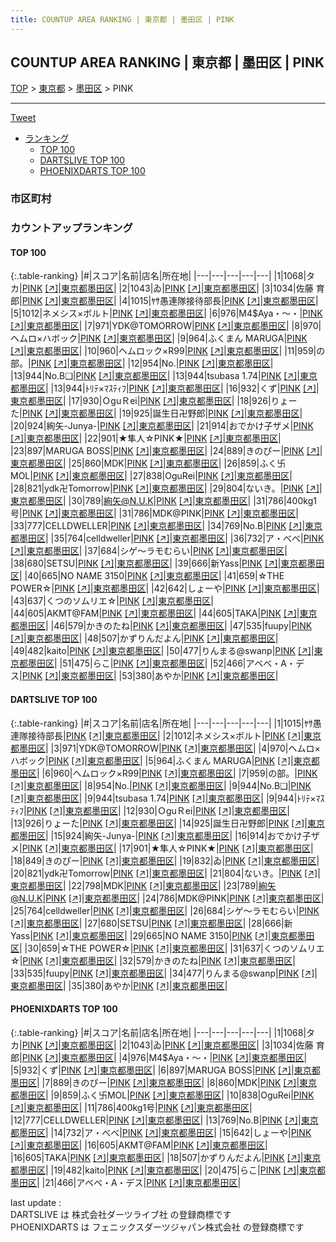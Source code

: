 ```yaml
---
title: COUNTUP AREA RANKING | 東京都 | 墨田区 | PINK
---
```

## COUNTUP AREA RANKING | 東京都 | 墨田区 | PINK

[TOP](/darts/rank/) > [東京都](/darts/rank/東京都/) > [墨田区](/darts/rank/東京都/墨田区/) > PINK

___

<a href="https://twitter.com/share?ref_src=twsrc%5Etfw" data-text="COUNTUP AREA RANKING | 東京都墨田区PINK" class="twitter-share-button" data-hashtags="DARTSLIVE,PHOENIXDARTS,darts,ダーツ" data-show-count="false">Tweet</a>

* [ランキング](#カウントアップランキング)
    * [TOP 100](#top-100)
    * [DARTSLIVE TOP 100](#dartslive-top-100)
    * [PHOENIXDARTS TOP 100](#phoenixdarts-top-100)

### 市区町村

<ul>

</ul>

### カウントアップランキング

#### TOP 100



{:.table-ranking}
|#|スコア|名前|店名|所在地|
|---|---|---|---|---|
|1|1068|<span class="rank-name-pd">タカ</span>|<a href="/darts/rank/shops/71649.html">PINK</a> <a href="https://vs.phoenixdarts.com/jp/shop/shopDetailInfo/s_71649?s_seq=71649">[↗]</a>|<a href="/darts/rank/東京都/墨田区">東京都墨田区</a>|
|2|1043|<span class="rank-name-pd">ゐ</span>|<a href="/darts/rank/shops/71649.html">PINK</a> <a href="https://vs.phoenixdarts.com/jp/shop/shopDetailInfo/s_71649?s_seq=71649">[↗]</a>|<a href="/darts/rank/東京都/墨田区">東京都墨田区</a>|
|3|1034|<span class="rank-name-pd">佐藤 育郎</span>|<a href="/darts/rank/shops/71649.html">PINK</a> <a href="https://vs.phoenixdarts.com/jp/shop/shopDetailInfo/s_71649?s_seq=71649">[↗]</a>|<a href="/darts/rank/東京都/墨田区">東京都墨田区</a>|
|4|1015|<span class="rank-name-dl">ﾔｻ愚連隊接待部長</span>|<a href="/darts/rank/shops/e5e38b7876e73a8f0d9b047a20a7ba1e.html">PINK</a> <a href="https://search.dartslive.com/jp/shop/e5e38b7876e73a8f0d9b047a20a7ba1e">[↗]</a>|<a href="/darts/rank/東京都/墨田区">東京都墨田区</a>|
|5|1012|<span class="rank-name-dl">ネメシス×ボルト</span>|<a href="/darts/rank/shops/e5e38b7876e73a8f0d9b047a20a7ba1e.html">PINK</a> <a href="https://search.dartslive.com/jp/shop/e5e38b7876e73a8f0d9b047a20a7ba1e">[↗]</a>|<a href="/darts/rank/東京都/墨田区">東京都墨田区</a>|
|6|976|<span class="rank-name-pd">M4$Aya・〜・</span>|<a href="/darts/rank/shops/71649.html">PINK</a> <a href="https://vs.phoenixdarts.com/jp/shop/shopDetailInfo/s_71649?s_seq=71649">[↗]</a>|<a href="/darts/rank/東京都/墨田区">東京都墨田区</a>|
|7|971|<span class="rank-name-dl">YDK@TOMORROW</span>|<a href="/darts/rank/shops/e5e38b7876e73a8f0d9b047a20a7ba1e.html">PINK</a> <a href="https://search.dartslive.com/jp/shop/e5e38b7876e73a8f0d9b047a20a7ba1e">[↗]</a>|<a href="/darts/rank/東京都/墨田区">東京都墨田区</a>|
|8|970|<span class="rank-name-dl">ヘムロ×ハボック</span>|<a href="/darts/rank/shops/e5e38b7876e73a8f0d9b047a20a7ba1e.html">PINK</a> <a href="https://search.dartslive.com/jp/shop/e5e38b7876e73a8f0d9b047a20a7ba1e">[↗]</a>|<a href="/darts/rank/東京都/墨田区">東京都墨田区</a>|
|9|964|<span class="rank-name-dl">ふくまん MARUGA</span>|<a href="/darts/rank/shops/e5e38b7876e73a8f0d9b047a20a7ba1e.html">PINK</a> <a href="https://search.dartslive.com/jp/shop/e5e38b7876e73a8f0d9b047a20a7ba1e">[↗]</a>|<a href="/darts/rank/東京都/墨田区">東京都墨田区</a>|
|10|960|<span class="rank-name-dl">ヘムロック×R99</span>|<a href="/darts/rank/shops/e5e38b7876e73a8f0d9b047a20a7ba1e.html">PINK</a> <a href="https://search.dartslive.com/jp/shop/e5e38b7876e73a8f0d9b047a20a7ba1e">[↗]</a>|<a href="/darts/rank/東京都/墨田区">東京都墨田区</a>|
|11|959|<span class="rank-name-dl">の部。</span>|<a href="/darts/rank/shops/e5e38b7876e73a8f0d9b047a20a7ba1e.html">PINK</a> <a href="https://search.dartslive.com/jp/shop/e5e38b7876e73a8f0d9b047a20a7ba1e">[↗]</a>|<a href="/darts/rank/東京都/墨田区">東京都墨田区</a>|
|12|954|<span class="rank-name-dl">No.</span>|<a href="/darts/rank/shops/e5e38b7876e73a8f0d9b047a20a7ba1e.html">PINK</a> <a href="https://search.dartslive.com/jp/shop/e5e38b7876e73a8f0d9b047a20a7ba1e">[↗]</a>|<a href="/darts/rank/東京都/墨田区">東京都墨田区</a>|
|13|944|<span class="rank-name-dl">No.B❑</span>|<a href="/darts/rank/shops/e5e38b7876e73a8f0d9b047a20a7ba1e.html">PINK</a> <a href="https://search.dartslive.com/jp/shop/e5e38b7876e73a8f0d9b047a20a7ba1e">[↗]</a>|<a href="/darts/rank/東京都/墨田区">東京都墨田区</a>|
|13|944|<span class="rank-name-dl">tsubasa 1.74</span>|<a href="/darts/rank/shops/e5e38b7876e73a8f0d9b047a20a7ba1e.html">PINK</a> <a href="https://search.dartslive.com/jp/shop/e5e38b7876e73a8f0d9b047a20a7ba1e">[↗]</a>|<a href="/darts/rank/東京都/墨田区">東京都墨田区</a>|
|13|944|<span class="rank-name-dl">ﾄﾘﾃ×ﾏｽﾃｨﾌ</span>|<a href="/darts/rank/shops/e5e38b7876e73a8f0d9b047a20a7ba1e.html">PINK</a> <a href="https://search.dartslive.com/jp/shop/e5e38b7876e73a8f0d9b047a20a7ba1e">[↗]</a>|<a href="/darts/rank/東京都/墨田区">東京都墨田区</a>|
|16|932|<span class="rank-name-pd">くず</span>|<a href="/darts/rank/shops/71649.html">PINK</a> <a href="https://vs.phoenixdarts.com/jp/shop/shopDetailInfo/s_71649?s_seq=71649">[↗]</a>|<a href="/darts/rank/東京都/墨田区">東京都墨田区</a>|
|17|930|<span class="rank-name-dl">ＯguＲei</span>|<a href="/darts/rank/shops/e5e38b7876e73a8f0d9b047a20a7ba1e.html">PINK</a> <a href="https://search.dartslive.com/jp/shop/e5e38b7876e73a8f0d9b047a20a7ba1e">[↗]</a>|<a href="/darts/rank/東京都/墨田区">東京都墨田区</a>|
|18|926|<span class="rank-name-dl">りょーた</span>|<a href="/darts/rank/shops/e5e38b7876e73a8f0d9b047a20a7ba1e.html">PINK</a> <a href="https://search.dartslive.com/jp/shop/e5e38b7876e73a8f0d9b047a20a7ba1e">[↗]</a>|<a href="/darts/rank/東京都/墨田区">東京都墨田区</a>|
|19|925|<span class="rank-name-dl">誕生日卍野郎</span>|<a href="/darts/rank/shops/e5e38b7876e73a8f0d9b047a20a7ba1e.html">PINK</a> <a href="https://search.dartslive.com/jp/shop/e5e38b7876e73a8f0d9b047a20a7ba1e">[↗]</a>|<a href="/darts/rank/東京都/墨田区">東京都墨田区</a>|
|20|924|<span class="rank-name-dl">絢矢-Junya-</span>|<a href="/darts/rank/shops/e5e38b7876e73a8f0d9b047a20a7ba1e.html">PINK</a> <a href="https://search.dartslive.com/jp/shop/e5e38b7876e73a8f0d9b047a20a7ba1e">[↗]</a>|<a href="/darts/rank/東京都/墨田区">東京都墨田区</a>|
|21|914|<span class="rank-name-dl">おでかけ子ザメ</span>|<a href="/darts/rank/shops/e5e38b7876e73a8f0d9b047a20a7ba1e.html">PINK</a> <a href="https://search.dartslive.com/jp/shop/e5e38b7876e73a8f0d9b047a20a7ba1e">[↗]</a>|<a href="/darts/rank/東京都/墨田区">東京都墨田区</a>|
|22|901|<span class="rank-name-dl">★隼人☆PINK★</span>|<a href="/darts/rank/shops/e5e38b7876e73a8f0d9b047a20a7ba1e.html">PINK</a> <a href="https://search.dartslive.com/jp/shop/e5e38b7876e73a8f0d9b047a20a7ba1e">[↗]</a>|<a href="/darts/rank/東京都/墨田区">東京都墨田区</a>|
|23|897|<span class="rank-name-pd">MARUGA BOSS</span>|<a href="/darts/rank/shops/71649.html">PINK</a> <a href="https://vs.phoenixdarts.com/jp/shop/shopDetailInfo/s_71649?s_seq=71649">[↗]</a>|<a href="/darts/rank/東京都/墨田区">東京都墨田区</a>|
|24|889|<span class="rank-name-pd">きのぴー</span>|<a href="/darts/rank/shops/71649.html">PINK</a> <a href="https://vs.phoenixdarts.com/jp/shop/shopDetailInfo/s_71649?s_seq=71649">[↗]</a>|<a href="/darts/rank/東京都/墨田区">東京都墨田区</a>|
|25|860|<span class="rank-name-pd">MDK</span>|<a href="/darts/rank/shops/71649.html">PINK</a> <a href="https://vs.phoenixdarts.com/jp/shop/shopDetailInfo/s_71649?s_seq=71649">[↗]</a>|<a href="/darts/rank/東京都/墨田区">東京都墨田区</a>|
|26|859|<span class="rank-name-pd">ふく卐MOL</span>|<a href="/darts/rank/shops/71649.html">PINK</a> <a href="https://vs.phoenixdarts.com/jp/shop/shopDetailInfo/s_71649?s_seq=71649">[↗]</a>|<a href="/darts/rank/東京都/墨田区">東京都墨田区</a>|
|27|838|<span class="rank-name-pd">OguRei</span>|<a href="/darts/rank/shops/71649.html">PINK</a> <a href="https://vs.phoenixdarts.com/jp/shop/shopDetailInfo/s_71649?s_seq=71649">[↗]</a>|<a href="/darts/rank/東京都/墨田区">東京都墨田区</a>|
|28|821|<span class="rank-name-dl">ydk卍Tomorrow</span>|<a href="/darts/rank/shops/e5e38b7876e73a8f0d9b047a20a7ba1e.html">PINK</a> <a href="https://search.dartslive.com/jp/shop/e5e38b7876e73a8f0d9b047a20a7ba1e">[↗]</a>|<a href="/darts/rank/東京都/墨田区">東京都墨田区</a>|
|29|804|<span class="rank-name-dl">ないき。</span>|<a href="/darts/rank/shops/e5e38b7876e73a8f0d9b047a20a7ba1e.html">PINK</a> <a href="https://search.dartslive.com/jp/shop/e5e38b7876e73a8f0d9b047a20a7ba1e">[↗]</a>|<a href="/darts/rank/東京都/墨田区">東京都墨田区</a>|
|30|789|<span class="rank-name-dl">絢矢@N.U.K</span>|<a href="/darts/rank/shops/e5e38b7876e73a8f0d9b047a20a7ba1e.html">PINK</a> <a href="https://search.dartslive.com/jp/shop/e5e38b7876e73a8f0d9b047a20a7ba1e">[↗]</a>|<a href="/darts/rank/東京都/墨田区">東京都墨田区</a>|
|31|786|<span class="rank-name-pd">400kg1号</span>|<a href="/darts/rank/shops/71649.html">PINK</a> <a href="https://vs.phoenixdarts.com/jp/shop/shopDetailInfo/s_71649?s_seq=71649">[↗]</a>|<a href="/darts/rank/東京都/墨田区">東京都墨田区</a>|
|31|786|<span class="rank-name-dl">MDK@PINK</span>|<a href="/darts/rank/shops/e5e38b7876e73a8f0d9b047a20a7ba1e.html">PINK</a> <a href="https://search.dartslive.com/jp/shop/e5e38b7876e73a8f0d9b047a20a7ba1e">[↗]</a>|<a href="/darts/rank/東京都/墨田区">東京都墨田区</a>|
|33|777|<span class="rank-name-pd">CELLDWELLER</span>|<a href="/darts/rank/shops/71649.html">PINK</a> <a href="https://vs.phoenixdarts.com/jp/shop/shopDetailInfo/s_71649?s_seq=71649">[↗]</a>|<a href="/darts/rank/東京都/墨田区">東京都墨田区</a>|
|34|769|<span class="rank-name-pd">No.B</span>|<a href="/darts/rank/shops/71649.html">PINK</a> <a href="https://vs.phoenixdarts.com/jp/shop/shopDetailInfo/s_71649?s_seq=71649">[↗]</a>|<a href="/darts/rank/東京都/墨田区">東京都墨田区</a>|
|35|764|<span class="rank-name-dl">celldweller</span>|<a href="/darts/rank/shops/e5e38b7876e73a8f0d9b047a20a7ba1e.html">PINK</a> <a href="https://search.dartslive.com/jp/shop/e5e38b7876e73a8f0d9b047a20a7ba1e">[↗]</a>|<a href="/darts/rank/東京都/墨田区">東京都墨田区</a>|
|36|732|<span class="rank-name-pd">ア・べべ</span>|<a href="/darts/rank/shops/71649.html">PINK</a> <a href="https://vs.phoenixdarts.com/jp/shop/shopDetailInfo/s_71649?s_seq=71649">[↗]</a>|<a href="/darts/rank/東京都/墨田区">東京都墨田区</a>|
|37|684|<span class="rank-name-dl">シゲ～ラモむらい</span>|<a href="/darts/rank/shops/e5e38b7876e73a8f0d9b047a20a7ba1e.html">PINK</a> <a href="https://search.dartslive.com/jp/shop/e5e38b7876e73a8f0d9b047a20a7ba1e">[↗]</a>|<a href="/darts/rank/東京都/墨田区">東京都墨田区</a>|
|38|680|<span class="rank-name-dl">SETSU</span>|<a href="/darts/rank/shops/e5e38b7876e73a8f0d9b047a20a7ba1e.html">PINK</a> <a href="https://search.dartslive.com/jp/shop/e5e38b7876e73a8f0d9b047a20a7ba1e">[↗]</a>|<a href="/darts/rank/東京都/墨田区">東京都墨田区</a>|
|39|666|<span class="rank-name-dl">新Yass</span>|<a href="/darts/rank/shops/e5e38b7876e73a8f0d9b047a20a7ba1e.html">PINK</a> <a href="https://search.dartslive.com/jp/shop/e5e38b7876e73a8f0d9b047a20a7ba1e">[↗]</a>|<a href="/darts/rank/東京都/墨田区">東京都墨田区</a>|
|40|665|<span class="rank-name-dl">NO NAME 3150</span>|<a href="/darts/rank/shops/e5e38b7876e73a8f0d9b047a20a7ba1e.html">PINK</a> <a href="https://search.dartslive.com/jp/shop/e5e38b7876e73a8f0d9b047a20a7ba1e">[↗]</a>|<a href="/darts/rank/東京都/墨田区">東京都墨田区</a>|
|41|659|<span class="rank-name-dl">☆THE POWER☆</span>|<a href="/darts/rank/shops/e5e38b7876e73a8f0d9b047a20a7ba1e.html">PINK</a> <a href="https://search.dartslive.com/jp/shop/e5e38b7876e73a8f0d9b047a20a7ba1e">[↗]</a>|<a href="/darts/rank/東京都/墨田区">東京都墨田区</a>|
|42|642|<span class="rank-name-pd">しょーや</span>|<a href="/darts/rank/shops/71649.html">PINK</a> <a href="https://vs.phoenixdarts.com/jp/shop/shopDetailInfo/s_71649?s_seq=71649">[↗]</a>|<a href="/darts/rank/東京都/墨田区">東京都墨田区</a>|
|43|637|<span class="rank-name-dl">くつのソムリエ☆</span>|<a href="/darts/rank/shops/e5e38b7876e73a8f0d9b047a20a7ba1e.html">PINK</a> <a href="https://search.dartslive.com/jp/shop/e5e38b7876e73a8f0d9b047a20a7ba1e">[↗]</a>|<a href="/darts/rank/東京都/墨田区">東京都墨田区</a>|
|44|605|<span class="rank-name-pd">AKMT@FAM</span>|<a href="/darts/rank/shops/71649.html">PINK</a> <a href="https://vs.phoenixdarts.com/jp/shop/shopDetailInfo/s_71649?s_seq=71649">[↗]</a>|<a href="/darts/rank/東京都/墨田区">東京都墨田区</a>|
|44|605|<span class="rank-name-pd">TAKA</span>|<a href="/darts/rank/shops/71649.html">PINK</a> <a href="https://vs.phoenixdarts.com/jp/shop/shopDetailInfo/s_71649?s_seq=71649">[↗]</a>|<a href="/darts/rank/東京都/墨田区">東京都墨田区</a>|
|46|579|<span class="rank-name-dl">かきのたね</span>|<a href="/darts/rank/shops/e5e38b7876e73a8f0d9b047a20a7ba1e.html">PINK</a> <a href="https://search.dartslive.com/jp/shop/e5e38b7876e73a8f0d9b047a20a7ba1e">[↗]</a>|<a href="/darts/rank/東京都/墨田区">東京都墨田区</a>|
|47|535|<span class="rank-name-dl">fuupy</span>|<a href="/darts/rank/shops/e5e38b7876e73a8f0d9b047a20a7ba1e.html">PINK</a> <a href="https://search.dartslive.com/jp/shop/e5e38b7876e73a8f0d9b047a20a7ba1e">[↗]</a>|<a href="/darts/rank/東京都/墨田区">東京都墨田区</a>|
|48|507|<span class="rank-name-pd">かずりんだよん</span>|<a href="/darts/rank/shops/71649.html">PINK</a> <a href="https://vs.phoenixdarts.com/jp/shop/shopDetailInfo/s_71649?s_seq=71649">[↗]</a>|<a href="/darts/rank/東京都/墨田区">東京都墨田区</a>|
|49|482|<span class="rank-name-pd">kaito</span>|<a href="/darts/rank/shops/71649.html">PINK</a> <a href="https://vs.phoenixdarts.com/jp/shop/shopDetailInfo/s_71649?s_seq=71649">[↗]</a>|<a href="/darts/rank/東京都/墨田区">東京都墨田区</a>|
|50|477|<span class="rank-name-dl">りんまる@swanp</span>|<a href="/darts/rank/shops/e5e38b7876e73a8f0d9b047a20a7ba1e.html">PINK</a> <a href="https://search.dartslive.com/jp/shop/e5e38b7876e73a8f0d9b047a20a7ba1e">[↗]</a>|<a href="/darts/rank/東京都/墨田区">東京都墨田区</a>|
|51|475|<span class="rank-name-pd">らこ</span>|<a href="/darts/rank/shops/71649.html">PINK</a> <a href="https://vs.phoenixdarts.com/jp/shop/shopDetailInfo/s_71649?s_seq=71649">[↗]</a>|<a href="/darts/rank/東京都/墨田区">東京都墨田区</a>|
|52|466|<span class="rank-name-pd">アベベ・A・デス</span>|<a href="/darts/rank/shops/71649.html">PINK</a> <a href="https://vs.phoenixdarts.com/jp/shop/shopDetailInfo/s_71649?s_seq=71649">[↗]</a>|<a href="/darts/rank/東京都/墨田区">東京都墨田区</a>|
|53|380|<span class="rank-name-dl">あやか</span>|<a href="/darts/rank/shops/e5e38b7876e73a8f0d9b047a20a7ba1e.html">PINK</a> <a href="https://search.dartslive.com/jp/shop/e5e38b7876e73a8f0d9b047a20a7ba1e">[↗]</a>|<a href="/darts/rank/東京都/墨田区">東京都墨田区</a>|


#### DARTSLIVE TOP 100



{:.table-ranking}
|#|スコア|名前|店名|所在地|
|---|---|---|---|---|
|1|1015|<span class="rank-name-dl">ﾔｻ愚連隊接待部長</span>|<a href="/darts/rank/shops/e5e38b7876e73a8f0d9b047a20a7ba1e.html">PINK</a> <a href="https://search.dartslive.com/jp/shop/e5e38b7876e73a8f0d9b047a20a7ba1e">[↗]</a>|<a href="/darts/rank/東京都/墨田区">東京都墨田区</a>|
|2|1012|<span class="rank-name-dl">ネメシス×ボルト</span>|<a href="/darts/rank/shops/e5e38b7876e73a8f0d9b047a20a7ba1e.html">PINK</a> <a href="https://search.dartslive.com/jp/shop/e5e38b7876e73a8f0d9b047a20a7ba1e">[↗]</a>|<a href="/darts/rank/東京都/墨田区">東京都墨田区</a>|
|3|971|<span class="rank-name-dl">YDK@TOMORROW</span>|<a href="/darts/rank/shops/e5e38b7876e73a8f0d9b047a20a7ba1e.html">PINK</a> <a href="https://search.dartslive.com/jp/shop/e5e38b7876e73a8f0d9b047a20a7ba1e">[↗]</a>|<a href="/darts/rank/東京都/墨田区">東京都墨田区</a>|
|4|970|<span class="rank-name-dl">ヘムロ×ハボック</span>|<a href="/darts/rank/shops/e5e38b7876e73a8f0d9b047a20a7ba1e.html">PINK</a> <a href="https://search.dartslive.com/jp/shop/e5e38b7876e73a8f0d9b047a20a7ba1e">[↗]</a>|<a href="/darts/rank/東京都/墨田区">東京都墨田区</a>|
|5|964|<span class="rank-name-dl">ふくまん MARUGA</span>|<a href="/darts/rank/shops/e5e38b7876e73a8f0d9b047a20a7ba1e.html">PINK</a> <a href="https://search.dartslive.com/jp/shop/e5e38b7876e73a8f0d9b047a20a7ba1e">[↗]</a>|<a href="/darts/rank/東京都/墨田区">東京都墨田区</a>|
|6|960|<span class="rank-name-dl">ヘムロック×R99</span>|<a href="/darts/rank/shops/e5e38b7876e73a8f0d9b047a20a7ba1e.html">PINK</a> <a href="https://search.dartslive.com/jp/shop/e5e38b7876e73a8f0d9b047a20a7ba1e">[↗]</a>|<a href="/darts/rank/東京都/墨田区">東京都墨田区</a>|
|7|959|<span class="rank-name-dl">の部。</span>|<a href="/darts/rank/shops/e5e38b7876e73a8f0d9b047a20a7ba1e.html">PINK</a> <a href="https://search.dartslive.com/jp/shop/e5e38b7876e73a8f0d9b047a20a7ba1e">[↗]</a>|<a href="/darts/rank/東京都/墨田区">東京都墨田区</a>|
|8|954|<span class="rank-name-dl">No.</span>|<a href="/darts/rank/shops/e5e38b7876e73a8f0d9b047a20a7ba1e.html">PINK</a> <a href="https://search.dartslive.com/jp/shop/e5e38b7876e73a8f0d9b047a20a7ba1e">[↗]</a>|<a href="/darts/rank/東京都/墨田区">東京都墨田区</a>|
|9|944|<span class="rank-name-dl">No.B❑</span>|<a href="/darts/rank/shops/e5e38b7876e73a8f0d9b047a20a7ba1e.html">PINK</a> <a href="https://search.dartslive.com/jp/shop/e5e38b7876e73a8f0d9b047a20a7ba1e">[↗]</a>|<a href="/darts/rank/東京都/墨田区">東京都墨田区</a>|
|9|944|<span class="rank-name-dl">tsubasa 1.74</span>|<a href="/darts/rank/shops/e5e38b7876e73a8f0d9b047a20a7ba1e.html">PINK</a> <a href="https://search.dartslive.com/jp/shop/e5e38b7876e73a8f0d9b047a20a7ba1e">[↗]</a>|<a href="/darts/rank/東京都/墨田区">東京都墨田区</a>|
|9|944|<span class="rank-name-dl">ﾄﾘﾃ×ﾏｽﾃｨﾌ</span>|<a href="/darts/rank/shops/e5e38b7876e73a8f0d9b047a20a7ba1e.html">PINK</a> <a href="https://search.dartslive.com/jp/shop/e5e38b7876e73a8f0d9b047a20a7ba1e">[↗]</a>|<a href="/darts/rank/東京都/墨田区">東京都墨田区</a>|
|12|930|<span class="rank-name-dl">ＯguＲei</span>|<a href="/darts/rank/shops/e5e38b7876e73a8f0d9b047a20a7ba1e.html">PINK</a> <a href="https://search.dartslive.com/jp/shop/e5e38b7876e73a8f0d9b047a20a7ba1e">[↗]</a>|<a href="/darts/rank/東京都/墨田区">東京都墨田区</a>|
|13|926|<span class="rank-name-dl">りょーた</span>|<a href="/darts/rank/shops/e5e38b7876e73a8f0d9b047a20a7ba1e.html">PINK</a> <a href="https://search.dartslive.com/jp/shop/e5e38b7876e73a8f0d9b047a20a7ba1e">[↗]</a>|<a href="/darts/rank/東京都/墨田区">東京都墨田区</a>|
|14|925|<span class="rank-name-dl">誕生日卍野郎</span>|<a href="/darts/rank/shops/e5e38b7876e73a8f0d9b047a20a7ba1e.html">PINK</a> <a href="https://search.dartslive.com/jp/shop/e5e38b7876e73a8f0d9b047a20a7ba1e">[↗]</a>|<a href="/darts/rank/東京都/墨田区">東京都墨田区</a>|
|15|924|<span class="rank-name-dl">絢矢-Junya-</span>|<a href="/darts/rank/shops/e5e38b7876e73a8f0d9b047a20a7ba1e.html">PINK</a> <a href="https://search.dartslive.com/jp/shop/e5e38b7876e73a8f0d9b047a20a7ba1e">[↗]</a>|<a href="/darts/rank/東京都/墨田区">東京都墨田区</a>|
|16|914|<span class="rank-name-dl">おでかけ子ザメ</span>|<a href="/darts/rank/shops/e5e38b7876e73a8f0d9b047a20a7ba1e.html">PINK</a> <a href="https://search.dartslive.com/jp/shop/e5e38b7876e73a8f0d9b047a20a7ba1e">[↗]</a>|<a href="/darts/rank/東京都/墨田区">東京都墨田区</a>|
|17|901|<span class="rank-name-dl">★隼人☆PINK★</span>|<a href="/darts/rank/shops/e5e38b7876e73a8f0d9b047a20a7ba1e.html">PINK</a> <a href="https://search.dartslive.com/jp/shop/e5e38b7876e73a8f0d9b047a20a7ba1e">[↗]</a>|<a href="/darts/rank/東京都/墨田区">東京都墨田区</a>|
|18|849|<span class="rank-name-dl">きのぴー</span>|<a href="/darts/rank/shops/e5e38b7876e73a8f0d9b047a20a7ba1e.html">PINK</a> <a href="https://search.dartslive.com/jp/shop/e5e38b7876e73a8f0d9b047a20a7ba1e">[↗]</a>|<a href="/darts/rank/東京都/墨田区">東京都墨田区</a>|
|19|832|<span class="rank-name-dl">ゐ</span>|<a href="/darts/rank/shops/e5e38b7876e73a8f0d9b047a20a7ba1e.html">PINK</a> <a href="https://search.dartslive.com/jp/shop/e5e38b7876e73a8f0d9b047a20a7ba1e">[↗]</a>|<a href="/darts/rank/東京都/墨田区">東京都墨田区</a>|
|20|821|<span class="rank-name-dl">ydk卍Tomorrow</span>|<a href="/darts/rank/shops/e5e38b7876e73a8f0d9b047a20a7ba1e.html">PINK</a> <a href="https://search.dartslive.com/jp/shop/e5e38b7876e73a8f0d9b047a20a7ba1e">[↗]</a>|<a href="/darts/rank/東京都/墨田区">東京都墨田区</a>|
|21|804|<span class="rank-name-dl">ないき。</span>|<a href="/darts/rank/shops/e5e38b7876e73a8f0d9b047a20a7ba1e.html">PINK</a> <a href="https://search.dartslive.com/jp/shop/e5e38b7876e73a8f0d9b047a20a7ba1e">[↗]</a>|<a href="/darts/rank/東京都/墨田区">東京都墨田区</a>|
|22|798|<span class="rank-name-dl">MDK</span>|<a href="/darts/rank/shops/e5e38b7876e73a8f0d9b047a20a7ba1e.html">PINK</a> <a href="https://search.dartslive.com/jp/shop/e5e38b7876e73a8f0d9b047a20a7ba1e">[↗]</a>|<a href="/darts/rank/東京都/墨田区">東京都墨田区</a>|
|23|789|<span class="rank-name-dl">絢矢@N.U.K</span>|<a href="/darts/rank/shops/e5e38b7876e73a8f0d9b047a20a7ba1e.html">PINK</a> <a href="https://search.dartslive.com/jp/shop/e5e38b7876e73a8f0d9b047a20a7ba1e">[↗]</a>|<a href="/darts/rank/東京都/墨田区">東京都墨田区</a>|
|24|786|<span class="rank-name-dl">MDK@PINK</span>|<a href="/darts/rank/shops/e5e38b7876e73a8f0d9b047a20a7ba1e.html">PINK</a> <a href="https://search.dartslive.com/jp/shop/e5e38b7876e73a8f0d9b047a20a7ba1e">[↗]</a>|<a href="/darts/rank/東京都/墨田区">東京都墨田区</a>|
|25|764|<span class="rank-name-dl">celldweller</span>|<a href="/darts/rank/shops/e5e38b7876e73a8f0d9b047a20a7ba1e.html">PINK</a> <a href="https://search.dartslive.com/jp/shop/e5e38b7876e73a8f0d9b047a20a7ba1e">[↗]</a>|<a href="/darts/rank/東京都/墨田区">東京都墨田区</a>|
|26|684|<span class="rank-name-dl">シゲ～ラモむらい</span>|<a href="/darts/rank/shops/e5e38b7876e73a8f0d9b047a20a7ba1e.html">PINK</a> <a href="https://search.dartslive.com/jp/shop/e5e38b7876e73a8f0d9b047a20a7ba1e">[↗]</a>|<a href="/darts/rank/東京都/墨田区">東京都墨田区</a>|
|27|680|<span class="rank-name-dl">SETSU</span>|<a href="/darts/rank/shops/e5e38b7876e73a8f0d9b047a20a7ba1e.html">PINK</a> <a href="https://search.dartslive.com/jp/shop/e5e38b7876e73a8f0d9b047a20a7ba1e">[↗]</a>|<a href="/darts/rank/東京都/墨田区">東京都墨田区</a>|
|28|666|<span class="rank-name-dl">新Yass</span>|<a href="/darts/rank/shops/e5e38b7876e73a8f0d9b047a20a7ba1e.html">PINK</a> <a href="https://search.dartslive.com/jp/shop/e5e38b7876e73a8f0d9b047a20a7ba1e">[↗]</a>|<a href="/darts/rank/東京都/墨田区">東京都墨田区</a>|
|29|665|<span class="rank-name-dl">NO NAME 3150</span>|<a href="/darts/rank/shops/e5e38b7876e73a8f0d9b047a20a7ba1e.html">PINK</a> <a href="https://search.dartslive.com/jp/shop/e5e38b7876e73a8f0d9b047a20a7ba1e">[↗]</a>|<a href="/darts/rank/東京都/墨田区">東京都墨田区</a>|
|30|659|<span class="rank-name-dl">☆THE POWER☆</span>|<a href="/darts/rank/shops/e5e38b7876e73a8f0d9b047a20a7ba1e.html">PINK</a> <a href="https://search.dartslive.com/jp/shop/e5e38b7876e73a8f0d9b047a20a7ba1e">[↗]</a>|<a href="/darts/rank/東京都/墨田区">東京都墨田区</a>|
|31|637|<span class="rank-name-dl">くつのソムリエ☆</span>|<a href="/darts/rank/shops/e5e38b7876e73a8f0d9b047a20a7ba1e.html">PINK</a> <a href="https://search.dartslive.com/jp/shop/e5e38b7876e73a8f0d9b047a20a7ba1e">[↗]</a>|<a href="/darts/rank/東京都/墨田区">東京都墨田区</a>|
|32|579|<span class="rank-name-dl">かきのたね</span>|<a href="/darts/rank/shops/e5e38b7876e73a8f0d9b047a20a7ba1e.html">PINK</a> <a href="https://search.dartslive.com/jp/shop/e5e38b7876e73a8f0d9b047a20a7ba1e">[↗]</a>|<a href="/darts/rank/東京都/墨田区">東京都墨田区</a>|
|33|535|<span class="rank-name-dl">fuupy</span>|<a href="/darts/rank/shops/e5e38b7876e73a8f0d9b047a20a7ba1e.html">PINK</a> <a href="https://search.dartslive.com/jp/shop/e5e38b7876e73a8f0d9b047a20a7ba1e">[↗]</a>|<a href="/darts/rank/東京都/墨田区">東京都墨田区</a>|
|34|477|<span class="rank-name-dl">りんまる@swanp</span>|<a href="/darts/rank/shops/e5e38b7876e73a8f0d9b047a20a7ba1e.html">PINK</a> <a href="https://search.dartslive.com/jp/shop/e5e38b7876e73a8f0d9b047a20a7ba1e">[↗]</a>|<a href="/darts/rank/東京都/墨田区">東京都墨田区</a>|
|35|380|<span class="rank-name-dl">あやか</span>|<a href="/darts/rank/shops/e5e38b7876e73a8f0d9b047a20a7ba1e.html">PINK</a> <a href="https://search.dartslive.com/jp/shop/e5e38b7876e73a8f0d9b047a20a7ba1e">[↗]</a>|<a href="/darts/rank/東京都/墨田区">東京都墨田区</a>|


#### PHOENIXDARTS TOP 100



{:.table-ranking}
|#|スコア|名前|店名|所在地|
|---|---|---|---|---|
|1|1068|<span class="rank-name-pd">タカ</span>|<a href="/darts/rank/shops/71649.html">PINK</a> <a href="https://vs.phoenixdarts.com/jp/shop/shopDetailInfo/s_71649?s_seq=71649">[↗]</a>|<a href="/darts/rank/東京都/墨田区">東京都墨田区</a>|
|2|1043|<span class="rank-name-pd">ゐ</span>|<a href="/darts/rank/shops/71649.html">PINK</a> <a href="https://vs.phoenixdarts.com/jp/shop/shopDetailInfo/s_71649?s_seq=71649">[↗]</a>|<a href="/darts/rank/東京都/墨田区">東京都墨田区</a>|
|3|1034|<span class="rank-name-pd">佐藤 育郎</span>|<a href="/darts/rank/shops/71649.html">PINK</a> <a href="https://vs.phoenixdarts.com/jp/shop/shopDetailInfo/s_71649?s_seq=71649">[↗]</a>|<a href="/darts/rank/東京都/墨田区">東京都墨田区</a>|
|4|976|<span class="rank-name-pd">M4$Aya・〜・</span>|<a href="/darts/rank/shops/71649.html">PINK</a> <a href="https://vs.phoenixdarts.com/jp/shop/shopDetailInfo/s_71649?s_seq=71649">[↗]</a>|<a href="/darts/rank/東京都/墨田区">東京都墨田区</a>|
|5|932|<span class="rank-name-pd">くず</span>|<a href="/darts/rank/shops/71649.html">PINK</a> <a href="https://vs.phoenixdarts.com/jp/shop/shopDetailInfo/s_71649?s_seq=71649">[↗]</a>|<a href="/darts/rank/東京都/墨田区">東京都墨田区</a>|
|6|897|<span class="rank-name-pd">MARUGA BOSS</span>|<a href="/darts/rank/shops/71649.html">PINK</a> <a href="https://vs.phoenixdarts.com/jp/shop/shopDetailInfo/s_71649?s_seq=71649">[↗]</a>|<a href="/darts/rank/東京都/墨田区">東京都墨田区</a>|
|7|889|<span class="rank-name-pd">きのぴー</span>|<a href="/darts/rank/shops/71649.html">PINK</a> <a href="https://vs.phoenixdarts.com/jp/shop/shopDetailInfo/s_71649?s_seq=71649">[↗]</a>|<a href="/darts/rank/東京都/墨田区">東京都墨田区</a>|
|8|860|<span class="rank-name-pd">MDK</span>|<a href="/darts/rank/shops/71649.html">PINK</a> <a href="https://vs.phoenixdarts.com/jp/shop/shopDetailInfo/s_71649?s_seq=71649">[↗]</a>|<a href="/darts/rank/東京都/墨田区">東京都墨田区</a>|
|9|859|<span class="rank-name-pd">ふく卐MOL</span>|<a href="/darts/rank/shops/71649.html">PINK</a> <a href="https://vs.phoenixdarts.com/jp/shop/shopDetailInfo/s_71649?s_seq=71649">[↗]</a>|<a href="/darts/rank/東京都/墨田区">東京都墨田区</a>|
|10|838|<span class="rank-name-pd">OguRei</span>|<a href="/darts/rank/shops/71649.html">PINK</a> <a href="https://vs.phoenixdarts.com/jp/shop/shopDetailInfo/s_71649?s_seq=71649">[↗]</a>|<a href="/darts/rank/東京都/墨田区">東京都墨田区</a>|
|11|786|<span class="rank-name-pd">400kg1号</span>|<a href="/darts/rank/shops/71649.html">PINK</a> <a href="https://vs.phoenixdarts.com/jp/shop/shopDetailInfo/s_71649?s_seq=71649">[↗]</a>|<a href="/darts/rank/東京都/墨田区">東京都墨田区</a>|
|12|777|<span class="rank-name-pd">CELLDWELLER</span>|<a href="/darts/rank/shops/71649.html">PINK</a> <a href="https://vs.phoenixdarts.com/jp/shop/shopDetailInfo/s_71649?s_seq=71649">[↗]</a>|<a href="/darts/rank/東京都/墨田区">東京都墨田区</a>|
|13|769|<span class="rank-name-pd">No.B</span>|<a href="/darts/rank/shops/71649.html">PINK</a> <a href="https://vs.phoenixdarts.com/jp/shop/shopDetailInfo/s_71649?s_seq=71649">[↗]</a>|<a href="/darts/rank/東京都/墨田区">東京都墨田区</a>|
|14|732|<span class="rank-name-pd">ア・べべ</span>|<a href="/darts/rank/shops/71649.html">PINK</a> <a href="https://vs.phoenixdarts.com/jp/shop/shopDetailInfo/s_71649?s_seq=71649">[↗]</a>|<a href="/darts/rank/東京都/墨田区">東京都墨田区</a>|
|15|642|<span class="rank-name-pd">しょーや</span>|<a href="/darts/rank/shops/71649.html">PINK</a> <a href="https://vs.phoenixdarts.com/jp/shop/shopDetailInfo/s_71649?s_seq=71649">[↗]</a>|<a href="/darts/rank/東京都/墨田区">東京都墨田区</a>|
|16|605|<span class="rank-name-pd">AKMT@FAM</span>|<a href="/darts/rank/shops/71649.html">PINK</a> <a href="https://vs.phoenixdarts.com/jp/shop/shopDetailInfo/s_71649?s_seq=71649">[↗]</a>|<a href="/darts/rank/東京都/墨田区">東京都墨田区</a>|
|16|605|<span class="rank-name-pd">TAKA</span>|<a href="/darts/rank/shops/71649.html">PINK</a> <a href="https://vs.phoenixdarts.com/jp/shop/shopDetailInfo/s_71649?s_seq=71649">[↗]</a>|<a href="/darts/rank/東京都/墨田区">東京都墨田区</a>|
|18|507|<span class="rank-name-pd">かずりんだよん</span>|<a href="/darts/rank/shops/71649.html">PINK</a> <a href="https://vs.phoenixdarts.com/jp/shop/shopDetailInfo/s_71649?s_seq=71649">[↗]</a>|<a href="/darts/rank/東京都/墨田区">東京都墨田区</a>|
|19|482|<span class="rank-name-pd">kaito</span>|<a href="/darts/rank/shops/71649.html">PINK</a> <a href="https://vs.phoenixdarts.com/jp/shop/shopDetailInfo/s_71649?s_seq=71649">[↗]</a>|<a href="/darts/rank/東京都/墨田区">東京都墨田区</a>|
|20|475|<span class="rank-name-pd">らこ</span>|<a href="/darts/rank/shops/71649.html">PINK</a> <a href="https://vs.phoenixdarts.com/jp/shop/shopDetailInfo/s_71649?s_seq=71649">[↗]</a>|<a href="/darts/rank/東京都/墨田区">東京都墨田区</a>|
|21|466|<span class="rank-name-pd">アベベ・A・デス</span>|<a href="/darts/rank/shops/71649.html">PINK</a> <a href="https://vs.phoenixdarts.com/jp/shop/shopDetailInfo/s_71649?s_seq=71649">[↗]</a>|<a href="/darts/rank/東京都/墨田区">東京都墨田区</a>|


<div class="footer border-top border-gray-light mt-5 pt-3 text-right text-gray">
    last update : <span style="font-weight: italic" id="foot_last_modified"></span><br />
    DARTSLIVE は 株式会社ダーツライブ社 の登録商標です<br />
    PHOENIXDARTS は フェニックスダーツジャパン株式会社 の登録商標です<br />
</div>

<script src="https://cdnjs.cloudflare.com/ajax/libs/jquery.tablesorter/2.31.3/js/jquery.tablesorter.min.js" integrity="sha512-qzgd5cYSZcosqpzpn7zF2ZId8f/8CHmFKZ8j7mU4OUXTNRd5g+ZHBPsgKEwoqxCtdQvExE5LprwwPAgoicguNg==" crossorigin="anonymous" referrerpolicy="no-referrer"></script>
<link rel="stylesheet" href="https://cdnjs.cloudflare.com/ajax/libs/jquery.tablesorter/2.31.3/css/theme.default.min.css" integrity="sha512-wghhOJkjQX0Lh3NSWvNKeZ0ZpNn+SPVXX1Qyc9OCaogADktxrBiBdKGDoqVUOyhStvMBmJQ8ZdMHiR3wuEq8+w==" crossorigin="anonymous" referrerpolicy="no-referrer" />
<script>
$(function() {
    $(".table-ranking").tablesorter({sortList:[[0, 0]]});
    $("#foot_last_modified").text(formatDate(new Date(document.lastModified), 'yyyy-MM-dd HH:mm:ss'));
});
</script>

<script async src="https://platform.twitter.com/widgets.js" charset="utf-8"></script>